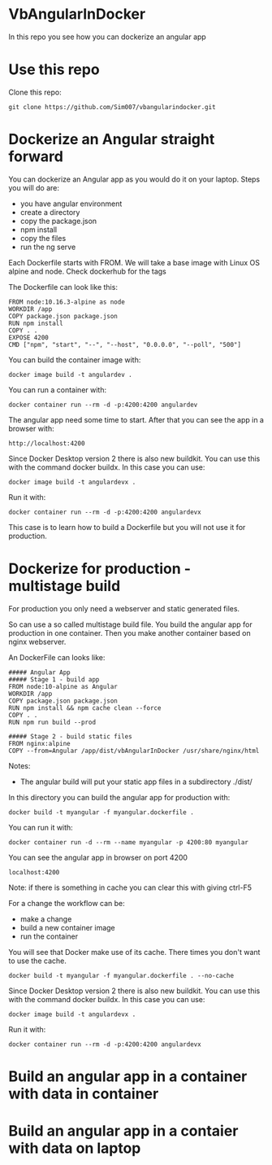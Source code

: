 # VbAngularInDocker
In this repo you see how you can dockerize an angular app 

# Use this repo
Clone this repo:
```
git clone https://github.com/Sim007/vbangularindocker.git
```
# Dockerize an Angular straight forward
You can dockerize an Angular app as you would do it on your laptop.
Steps you will do are:
- you have angular environment
- create a directory
- copy the package.json
- npm install
- copy the files
- run the ng serve

Each Dockerfile starts with FROM. We will take a base image with Linux OS alpine and node. Check dockerhub for the tags 

The Dockerfile can look like this:
```
FROM node:10.16.3-alpine as node
WORKDIR /app
COPY package.json package.json
RUN npm install
COPY . .
EXPOSE 4200
CMD ["npm", "start", "--", "--host", "0.0.0.0", "--poll", "500"]
```

You can build the container image with:
```
docker image build -t angulardev .
```

You can run a container with:
```
docker container run --rm -d -p:4200:4200 angulardev
```

The angular app need some time to start. After that you can see the app in a browser with:
```
http://localhost:4200
```

Since Docker Desktop version 2 there is also new buildkit.
You can use this with the command docker buildx.
In this case you can use:
```
docker image build -t angulardevx .
```
Run it with:
```
docker container run --rm -d -p:4200:4200 angulardevx
```

This case is to learn how to build a Dockerfile but you will not use it for production.

# Dockerize for production - multistage build

For production you only need a webserver and static generated files.

So can use a so called multistage build file.
You build the angular app for production in one container.
Then you make another container based on nginx webserver.

An DockerFile can looks like:
```
##### Angular App 
##### Stage 1 - build app
FROM node:10-alpine as Angular
WORKDIR /app
COPY package.json package.json
RUN npm install && npm cache clean --force
COPY . .
RUN npm run build --prod

##### Stage 2 - build static files
FROM nginx:alpine
COPY --from=Angular /app/dist/vbAngularInDocker /usr/share/nginx/html
```
Notes:
- The angular build will put your static app files in a subdirectory ./dist/<name of project>

In this directory you can build the angular app for production with:
```
docker build -t myangular -f myangular.dockerfile .
```

You can run it with:
```
docker container run -d --rm --name myangular -p 4200:80 myangular
```

You can see the angular app in browser on port 4200
```
localhost:4200
```
Note: if there is something in cache you can clear this with giving ctrl-F5

For a change the workflow can be:
- make a change
- build a new container image
- run the container

You will see that Docker make use of its cache. There times you don't want to use the cache. 
```
docker build -t myangular -f myangular.dockerfile . --no-cache
```

Since Docker Desktop version 2 there is also new buildkit.
You can use this with the command docker buildx.
In this case you can use:
```
docker image build -t angulardevx .
```
Run it with:
```
docker container run --rm -d -p:4200:4200 angulardevx
```

# Build an angular app in a container with data in container

# Build an angular app in a contaier with data on laptop
